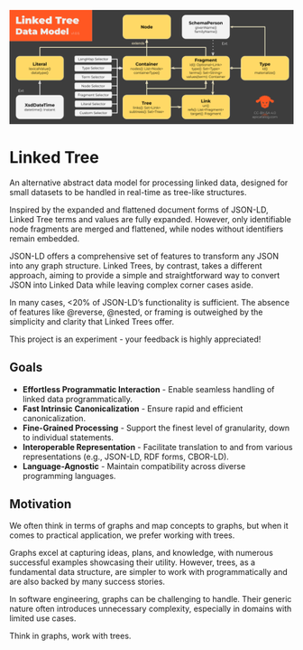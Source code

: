 ![Data Model](/doc/linked-tree-data-model-v1.0.5.png)

# Linked Tree

An alternative abstract data model for processing linked data, designed for small datasets to be handled in real-time as tree-like structures.

Inspired by the expanded and flattened document forms of JSON-LD, Linked Tree terms and values are fully expanded. However, only identifiable node fragments are merged and flattened, while nodes without identifiers remain embedded.

JSON-LD offers a comprehensive set of features to transform any JSON into any graph structure. Linked Trees, by contrast, takes a different approach, aiming to provide a simple and straightforward way to convert JSON into Linked Data while leaving complex corner cases aside.

In many cases, <20% of JSON-LD’s functionality is sufficient. The absence of features like @reverse, @nested, or framing is outweighed by the simplicity and clarity that Linked Trees offer.

This project is an experiment - your feedback is highly appreciated!

## Goals

 * **Effortless Programmatic Interaction** - Enable seamless handling of linked data programmatically.
 * **Fast Intrinsic Canonicalization** - Ensure rapid and efficient canonicalization.
 * **Fine-Grained Processing** - Support the finest level of granularity, down to individual statements.
 * **Interoperable Representation** - Facilitate translation to and from various representations (e.g., JSON-LD, RDF forms, CBOR-LD).
 * **Language-Agnostic** - Maintain compatibility across diverse programming languages.

## Motivation

We often think in terms of graphs and map concepts to graphs, but when it comes to practical application, we prefer working with trees.

Graphs excel at capturing ideas, plans, and knowledge, with numerous successful examples showcasing their utility. However, trees, as a fundamental data structure, are simpler to work with programmatically and are also backed by many success stories.

In software engineering, graphs can be challenging to handle. Their generic nature often introduces unnecessary complexity, especially in domains with limited use cases.

Think in graphs, work with trees.
